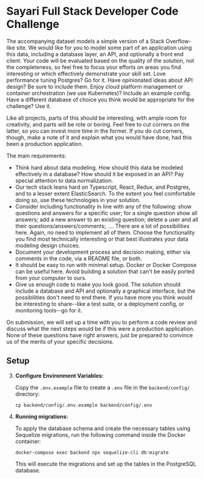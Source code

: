 # Sayari Full Stack Developer Code Challenge

The accompanying dataset models a simple version of a Stack Overflow-like site. We would like for you to model some part of an application using this data, including a database layer, an API, and optionally a front end client. Your code will be evaluated based on the quality of the solution, not the completeness, so feel free to focus your efforts on areas you find interesting or which effectively demonstrate your skill set. Love performance tuning Postgres? Go for it. Have opinionated ideas about API design? Be sure to include them. Enjoy cloud platform management or container orchestration (we use Kubernetes)? Include an example config. Have a different database of choice you think would be appropriate for the challenge? Use it.

Like all projects, parts of this should be interesting, with ample room for creativity, and parts will be rote or boring. Feel free to cut corners on the latter, so you can invest more time in the former. If you do cut corners, though, make a note of it and explain what you would have done, had this been a production application.

The main requirements:

- Think hard about data modeling. How should this data be modeled effectively in a database? How should it be exposed in an API? Pay special attention to data normalization.
- Our tech stack leans hard on Typescript, React, Redux, and Postgres, and to a lesser extent ElasticSearch. To the extent you feel comfortable doing so, use these technologies in your solution.
- Consider including functionality in line with any of the following: show questions and answers for a specific user; for a single question show all answers; add a new answer to an existing question; delete a user and all their questions/answers/comments; .... There are a lot of possibilities here. Again, no need to implement all of them. Choose the functionality you find most technically interesting or that best illustrates your data modeling design choices.
- Document your development process and decision making, either via comments in the code, via a README file, or both.
- It should be easy to run with minimal setup. Docker or Docker Compose can be useful here. Avoid building a solution that can't be easily ported from your computer to ours.
- Give us enough code to make you look good. The solution should include a database and API and optionally a graphical interface, but the possibilities don't need to end there. If you have more you think would be interesting to share--like a test suite, or a deployment config, or monitoring tools--go for it.

On submission, we will set up a time with you to perform a code review and discuss what the next steps would be if this were a production application. None of these questions have right answers, just be prepared to convince us of the merits of your specific decisions.

## Setup

3. **Configure Environment Variables:**

   Copy the `.env.example` file to create a `.env` file in the `backend/config/` directory:

   ```
   cp backend/config/.env.example backend/config/.env
   ```

4. **Running migrations:**

   To apply the database schema and create the necessary tables using Sequelize migrations, run the following command inside the Docker container:

   ```
   docker-compose exec backend npx sequelize-cli db:migrate
   ```

   This will execute the migrations and set up the tables in the PostgreSQL database.
